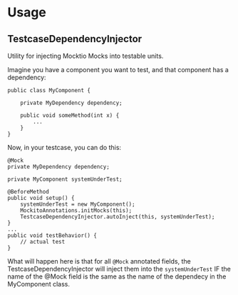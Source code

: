Usage
=====

TestcaseDependencyInjector
--------------------------
Utility for injecting Mocktio Mocks into testable units.

Imagine you have a component you want to test, and that component has a dependency:
```
public class MyComponent {

    private MyDependency dependency;
    
    public void someMethod(int x) {
        ...
    }
}
```
Now, in your testcase, you can do this:
```
@Mock
private MyDependency dependency;

private MyComponent systemUnderTest;

@BeforeMethod
public void setup() {
    systemUnderTest = new MyComponent();
    MockitoAnnotations.initMocks(this);
    TestcaseDependencyInjector.autoInject(this, systemUnderTest);
}
...
public void testBehavior() {
    // actual test
}

```
What will happen here is that for all `@Mock` annotated fields, the TestcaseDependencyInjector will inject them into the `systemUnderTest` IF the name of the @Mock field is the same as the name of the dependecy in the MyComponent class.
